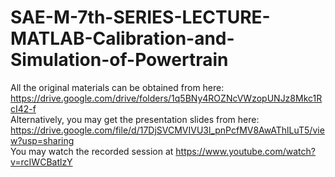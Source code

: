 # SAE-M-7th-SERIES-LECTURE-MATLAB-Calibration-and-Simulation-of-Powertrain

All the original materials can be obtained from here: https://drive.google.com/drive/folders/1q5BNy4ROZNcVWzopUNJz8Mkc1RcI42-f <br>
Alternatively, you may get the presentation slides from here: https://drive.google.com/file/d/17DjSVCMVIVU3l_pnPcfMV8AwAThlLuT5/view?usp=sharing <br>
You may watch the recorded session at https://www.youtube.com/watch?v=rcIWCBatlzY 


